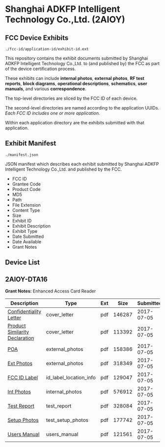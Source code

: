 # Shanghai ADKFP Intelligent Technology Co.,Ltd. (2AIOY)
## FCC Device Exhibits

```
./fcc-id/application-id/exhibit-id.ext
```

This repository contains the exhibit documents submitted by Shanghai ADKFP Intelligent Technology Co.,Ltd. to (and published by) the FCC as part of the device certification process.

These exhibits can include **internal photos**, **external photos**, **RF test reports**, **block diagrams**, **operational descriptions**, **schematics**, **user manuals**, and various **correspondence**.

The top-level directories are sliced by the FCC ID of each device.

The second-level directories are named according to the application UUIDs. *Each FCC ID includes one or more application.*

Within each application directory are the exhibits submitted with that application. 

## Exhibit Manifest

```
./manifest.json
```

JSON manifest which describes each exhibit submitted by Shanghai ADKFP Intelligent Technology Co.,Ltd. and published by the FCC.

- FCC ID
- Grantee Code
- Product Code
- MD5
- Path
- File Extension
- Content Type
- Size
- Exhibit ID
- Exhibit Description
- Exhibit Type
- Date Submitted
- Date Available
- Grant Notes

## Device List
## 2AIOY-DTA16
**Grant Notes:** Enhanced Access Card Reader

| Description | Type | Ext | Size | Submitted | Available |
| ----------- | ---- | --- | ---- | --------- | --------- |
| [Confidentiality Letter](2AIOY-DTA16/3f22e2728adc271d031b264c7009a8c6/3451092.pdf) | cover_letter | pdf | 146287 | 2017-07-05 | 2017-07-05 |
| [Product Similarity Declaration](2AIOY-DTA16/3f22e2728adc271d031b264c7009a8c6/3451093.pdf) | cover_letter | pdf | 113392 | 2017-07-05 | 2017-07-05 |
| [POA](2AIOY-DTA16/3f22e2728adc271d031b264c7009a8c6/3451091.pdf) | external_photos | pdf | 158386 | 2017-07-05 | 2017-07-05 |
| [Ext Photos](2AIOY-DTA16/3f22e2728adc271d031b264c7009a8c6/3451095.pdf) | external_photos | pdf | 318349 | 2017-07-05 | 2017-07-05 |
| [FCC ID Label](2AIOY-DTA16/3f22e2728adc271d031b264c7009a8c6/3451096.pdf) | id_label_location_info | pdf | 129047 | 2017-07-05 | 2017-07-05 |
| [Int Photos](2AIOY-DTA16/3f22e2728adc271d031b264c7009a8c6/3451097.pdf) | internal_photos | pdf | 576912 | 2017-07-05 | 2017-07-05 |
| [Test Report](2AIOY-DTA16/3f22e2728adc271d031b264c7009a8c6/3451100.pdf) | test_report | pdf | 328084 | 2017-07-05 | 2017-07-05 |
| [Setup Photos](2AIOY-DTA16/3f22e2728adc271d031b264c7009a8c6/3451101.pdf) | test_setup_photos | pdf | 177742 | 2017-07-05 | 2017-07-05 |
| [Users Manual](2AIOY-DTA16/3f22e2728adc271d031b264c7009a8c6/3451102.pdf) | users_manual | pdf | 121561 | 2017-07-05 | 2017-07-05 |
